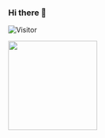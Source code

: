 ### Hi there 👋

![Visitor](https://visitor-badge.laobi.icu/badge?page_id=leopoldkwok.leopoldkwok)

<img height="180em" src="https://github-readme-stats.vercel.app/api?username=leopoldkwok&show_icons=true&hide_border=true&&count_private=true&include_all_commits=true" />

<!--
**leopoldkwok/leopoldkwok** is a ✨ _special_ ✨ repository because its `README.md` (this file) appears on your GitHub profile.

Here are some ideas to get you started:

- 🔭 I’m currently working on ...
- 🌱 I’m currently learning ...
- 👯 I’m looking to collaborate on ...
- 🤔 I’m looking for help with ...
- 💬 Ask me about ...
- 📫 How to reach me: ...
- 😄 Pronouns: ...
- ⚡ Fun fact: ...
-->
